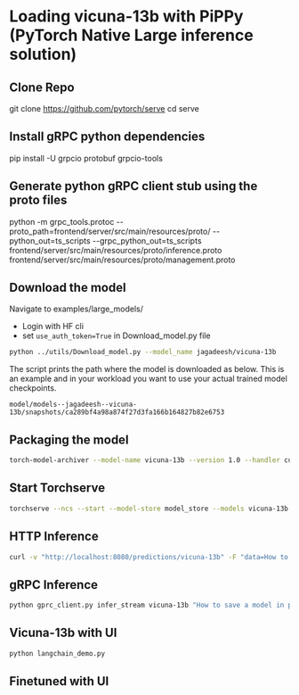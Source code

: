 # Loading vicuna-13b with PiPPy (PyTorch Native Large inference solution)


## Clone Repo


git clone https://github.com/pytorch/serve
cd serve

## Install gRPC python dependencies

pip install -U grpcio protobuf grpcio-tools

## Generate python gRPC client stub using the proto files

python -m grpc_tools.protoc --proto_path=frontend/server/src/main/resources/proto/ --python_out=ts_scripts --grpc_python_out=ts_scripts frontend/server/src/main/resources/proto/inference.proto frontend/server/src/main/resources/proto/management.proto

## Download the model

Navigate to examples/large_models/

- Login with HF cli
- set `use_auth_token=True` in Download_model.py file

```bash
python ../utils/Download_model.py --model_name jagadeesh/vicuna-13b
```

The script prints the path where the model is downloaded as below. This is an example and in your workload you want to use your actual trained model checkpoints.

`model/models--jagadeesh--vicuna-13b/snapshots/ca289bf4a98a874f27d3fa166b164827b82e6753`

## Packaging the model

```bash
torch-model-archiver --model-name vicuna-13b --version 1.0 --handler custom_handler.py -r requirements.txt --config-file model-config.yaml --archive-format tgz
```

## Start Torchserve

```bash
torchserve --ncs --start --model-store model_store --models vicuna-13b.tar.gz
```

## HTTP Inference

```bash
curl -v "http://localhost:8080/predictions/vicuna-13b" -F "data=How to save a model in pytorch?"
```

## gRPC Inference

```bash
python gprc_client.py infer_stream vicuna-13b "How to save a model in pytorch?"
```

## Vicuna-13b with UI

```bash
python langchain_demo.py 
```
## Finetuned with UI 


